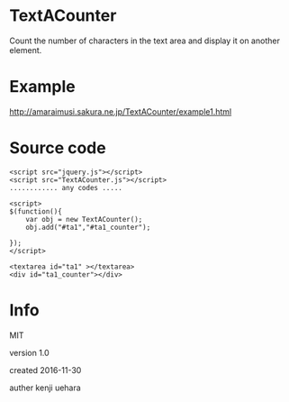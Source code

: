 # TextACounter
Count the number of characters in the text area and display it on another element.

# Example
<http://amaraimusi.sakura.ne.jp/TextACounter/example1.html>

# Source code
	<script src="jquery.js"></script>
	<script src="TextACounter.js"></script>
	............ any codes .....
	
	<script>
	$(function(){
		var obj = new TextACounter();
		obj.add("#ta1","#ta1_counter");
		
	});
	</script>
	
	<textarea id="ta1" ></textarea>
	<div id="ta1_counter"></div>

# Info
MIT

version 1.0

created 2016-11-30

auther kenji uehara


